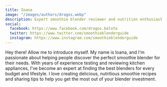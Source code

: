 ```yaml
---
title: Ioana
image: "/images/authors/dragos.webp"
description: Expert smoothie blender reviewer and nutrition enthusiast
social:
  facebook: https://www.facebook.com/dragos.balota
  twitter: https://www.twitter.com/smoothieblenderguide
  instagram: https://www.instagram.com/smoothieblenderguide
---
```


Hey there! Allow me to introduce myself. My name is Ioana, and I'm passionate about helping people discover the perfect smoothie blender for their needs. With years of experience testing and reviewing kitchen appliances, I've become an expert at finding the best blenders for every budget and lifestyle. I love creating delicious, nutritious smoothie recipes and sharing tips to help you get the most out of your blender investment.
